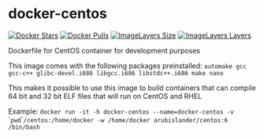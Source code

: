 # docker-centos

[![Docker Stars](https://img.shields.io/docker/stars/arubislander/centos.svg)](https://hub.docker.com/r/arubislander/centos/)
[![Docker Pulls](https://img.shields.io/docker/pulls/arubislander/centos.svg)](https://hub.docker.com/r/arubislander/centos/)
[![ImageLayers Size](https://img.shields.io/imagelayers/image-size/arubislander/centos.svg)](https://hub.docker.com/r/arubislander/centos/)
[![ImageLayers Layers](https://img.shields.io/imagelayers/layers/arubislander/centos.svg)](https://hub.docker.com/r/arubislander/centos/)

Dockerfile for CentOS container for development purposes

This image comes with the following packages preinstalled:
`automake
gcc
gcc-c++
glibc-devel.i686
libgcc.i686
libstdc++.i686
make
nano`

This makes it possible to use this image to build containers that can compile 64 bit and 32 bit ELF files that will run on CentOS and RHEL

Example:
`docker run -it -h docker-centos --name=docker-centos -v `\``pwd`\``/centos:/home/docker -w /home/docker arubislander/centos:6 /bin/bash`
